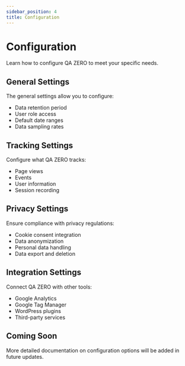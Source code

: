 ```yaml
---
sidebar_position: 4
title: Configuration
---
```


# Configuration

Learn how to configure QA ZERO to meet your specific needs.

## General Settings

The general settings allow you to configure:

- Data retention period
- User role access
- Default date ranges
- Data sampling rates

## Tracking Settings

Configure what QA ZERO tracks:

- Page views
- Events
- User information
- Session recording

## Privacy Settings

Ensure compliance with privacy regulations:

- Cookie consent integration
- Data anonymization
- Personal data handling
- Data export and deletion

## Integration Settings

Connect QA ZERO with other tools:

- Google Analytics
- Google Tag Manager
- WordPress plugins
- Third-party services

## Coming Soon

More detailed documentation on configuration options will be added in future updates.
